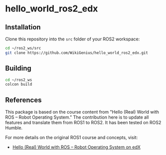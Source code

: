 # hello_world_ros2_edx



## Installation

Clone this repository into the `src` folder of your ROS2 workspace:

```bash
cd ~/ros2_ws/src
git clone https://github.com/WikiGenius/hello_world_ros2_edx.git
```

## Building

```bash
cd ~/ros2_ws
colcon build 
```


## References

This package is based on the course content from "Hello (Real) World with ROS – Robot Operating System." The contribution here is to update all features and translate them from ROS1 to ROS2. It has been tested on ROS2 Humble.

For more details on the original ROS1 course and concepts, visit:

- [Hello (Real) World with ROS – Robot Operating System on edX](https://learning.edx.org/course/course-v1:DelftX+ROS1x+1T2024/home/)
